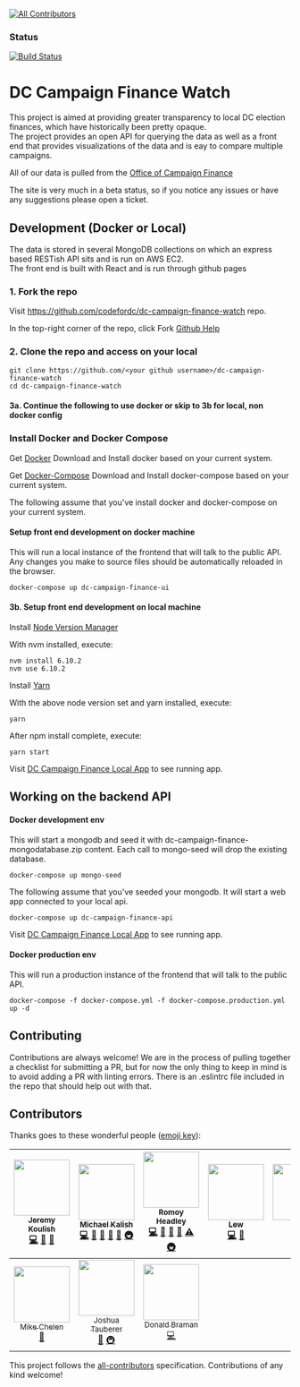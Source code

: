 
[![All Contributors](https://img.shields.io/badge/all_contributors-10-orange.svg?style=flat-square)](#contributors)
### Status
[![Build Status](https://travis-ci.org/codefordc/dc-campaign-finance-watch.png)](https://travis-ci.org/codefordc/dc-campaign-finance-watch/)
# DC Campaign Finance Watch

This project is aimed at providing greater transparency to local DC election finances, 
which have historically been pretty opaque.  
The project provides an open API for querying the data as well as a front end that provides visualizations of the data 
and is eay to compare multiple campaigns.

All of our data is pulled from the [Office of Campaign Finance](http://ocf.dc.gov/)

The site is very much in a beta status, so if you notice any issues or have any suggestions please open a ticket.

## Development (Docker or Local)
The data is stored in several MongoDB collections on which an express based RESTish API sits and is run on AWS EC2.  
The front end is built with React and is run through github pages

### 1. Fork the repo
Visit https://github.com/codefordc/dc-campaign-finance-watch repo.

In the top-right corner of the repo, click Fork
[Github Help](https://help.github.com/articles/fork-a-repo/)

### 2. Clone the repo and access on your local
```
git clone https://github.com/<your github username>/dc-campaign-finance-watch
cd dc-campaign-finance-watch
```
#### 3a. Continue the following to use docker or skip to 3b for local, non docker config
### Install Docker and Docker Compose
Get [Docker](https://www.docker.com/products/overview)
Download and Install docker based on your current system.

Get [Docker-Compose](https://docs.docker.com/compose/install/)
Download and Install docker-compose based on your current system.

The following assume that you've install docker and docker-compose on your current system.

#### Setup front end development on docker machine
This will run a local instance of the frontend that will talk to the public API.  
Any changes you make to source files should be automatically reloaded in the browser.
``` 
docker-compose up dc-campaign-finance-ui
```
#### 3b. Setup front end development on local machine
Install [Node Version Manager](https://github.com/creationix/nvm#installation)

With nvm installed, execute:
```
nvm install 6.10.2
nvm use 6.10.2
```
Install [Yarn](https://yarnpkg.com/lang/en/docs/install/)

With the above node version set and yarn installed, execute:
```
yarn
```
After npm install complete, execute:
```
yarn start
```

Visit [DC Campaign Finance Local App](http://localhost:3001/) to see running app.

## Working on the backend API
#### Docker development env
This will start a mongodb and seed it with dc-campaign-finance-mongodatabase.zip content.
Each call to mongo-seed will drop the existing database.
``` 
docker-compose up mongo-seed
```
The following assume that you've seeded your mongodb. It will start a web app connected to your local api.
``` 
docker-compose up dc-campaign-finance-api
```

Visit [DC Campaign Finance Local App](http://localhost:3001/) to see running app.


#### Docker production env
This will run a production instance of the frontend that will talk to the public API.  
```
docker-compose -f docker-compose.yml -f docker-compose.production.yml up -d

```

## Contributing
Contributions are always welcome!  We are in the process of pulling together a checklist for submitting a PR, but for now the only thing to keep in mind is to avoid adding a PR with linting errors.  There is an .eslintrc file included in the repo that should help out with that.

## Contributors

Thanks goes to these wonderful people ([emoji key](https://github.com/kentcdodds/all-contributors#emoji-key)):

<!-- ALL-CONTRIBUTORS-LIST:START - Do not remove or modify this section -->
| [<img src="https://avatars0.githubusercontent.com/u/12779671?v=3" width="100px;"/><br /><sub>Jeremy Koulish</sub>](https://github.com/jkoul)<br />[💻](https://github.com/codefordc/dc-campaign-finance-watch/commits?author=jkoul "Code") [📖](https://github.com/codefordc/dc-campaign-finance-watch/commits?author=jkoul "Documentation") [🎨](#design-jkoul "Design") | [<img src="https://avatars0.githubusercontent.com/u/1225895?v=3" width="100px;"/><br /><sub>Michael Kalish</sub>](https://github.com/mkalish)<br />[💻](https://github.com/codefordc/dc-campaign-finance-watch/commits?author=mkalish "Code") [🔧](#tool-mkalish "Tools") [📖](https://github.com/codefordc/dc-campaign-finance-watch/commits?author=mkalish "Documentation") [🐛](https://github.com/codefordc/dc-campaign-finance-watch/issues?q=author%3Amkalish "Bug reports") [👀](#review-mkalish "Reviewed Pull Requests") [🚇](#infra-mkalish "Infrastructure (Hosting, Build-Tools, etc)") | [<img src="https://avatars2.githubusercontent.com/u/7241408?v=3" width="100px;"/><br /><sub>Romoy Headley</sub>](https://twitter.com/RomoyHeadley)<br />[💻](https://github.com/codefordc/dc-campaign-finance-watch/commits?author=romoy "Code") [🔧](#tool-romoy "Tools") [📖](https://github.com/codefordc/dc-campaign-finance-watch/commits?author=romoy "Documentation") [🐛](https://github.com/codefordc/dc-campaign-finance-watch/issues?q=author%3Aromoy "Bug reports") [⚠️](https://github.com/codefordc/dc-campaign-finance-watch/commits?author=romoy "Tests") [🚇](#infra-romoy "Infrastructure (Hosting, Build-Tools, etc)") | [<img src="https://avatars1.githubusercontent.com/u/8662824?v=3" width="100px;"/><br /><sub>Lew</sub>](https://github.com/tingaloo)<br />[💻](https://github.com/codefordc/dc-campaign-finance-watch/commits?author=tingaloo "Code") [🐛](https://github.com/codefordc/dc-campaign-finance-watch/issues?q=author%3Atingaloo "Bug reports") | [<img src="https://avatars0.githubusercontent.com/u/7322903?v=3" width="100px;"/><br /><sub>bcell</sub>](https://github.com/bcell)<br />[💻](https://github.com/codefordc/dc-campaign-finance-watch/commits?author=bcell "Code") [📖](https://github.com/codefordc/dc-campaign-finance-watch/commits?author=bcell "Documentation") | [<img src="https://avatars2.githubusercontent.com/u/2614536?v=3" width="100px;"/><br /><sub>Matthew Ringer</sub>](https://github.com/matthewringer)<br />[💻](https://github.com/codefordc/dc-campaign-finance-watch/commits?author=matthewringer "Code") [🐛](https://github.com/codefordc/dc-campaign-finance-watch/issues?q=author%3Amatthewringer "Bug reports") | [<img src="https://avatars1.githubusercontent.com/u/16108167?v=3" width="100px;"/><br /><sub>Funmi</sub>](http://funmiojo.com)<br />[📖](https://github.com/codefordc/dc-campaign-finance-watch/commits?author=FunmiOjo "Documentation") |
| :---: | :---: | :---: | :---: | :---: | :---: | :---: |
| [<img src="https://avatars2.githubusercontent.com/u/30691?v=3" width="100px;"/><br /><sub>Mike Chelen</sub>](https://twitter.com/mchelen)<br />[📖](https://github.com/codefordc/dc-campaign-finance-watch/commits?author=mchelen "Documentation") | [<img src="https://avatars1.githubusercontent.com/u/445875?v=3" width="100px;"/><br /><sub>Joshua Tauberer</sub>](https://razor.occams.info)<br />[📖](https://github.com/codefordc/dc-campaign-finance-watch/commits?author=JoshData "Documentation") [🚇](#infra-JoshData "Infrastructure (Hosting, Build-Tools, etc)") | [<img src="https://avatars3.githubusercontent.com/u/4620925?v=3" width="100px;"/><br /><sub>Donald Braman</sub>](https://github.com/donaldbraman)<br />[💻](https://github.com/codefordc/dc-campaign-finance-watch/commits?author=donaldbraman "Code") |
<!-- ALL-CONTRIBUTORS-LIST:END -->

This project follows the [all-contributors](https://github.com/kentcdodds/all-contributors) specification. Contributions of any kind welcome!